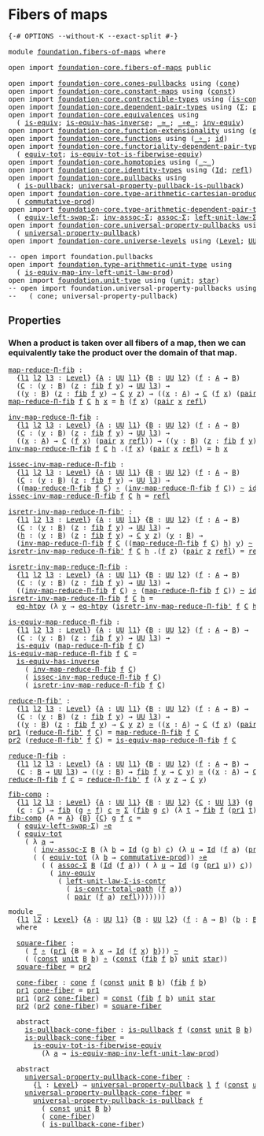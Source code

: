 # Fibers of maps

<pre class="Agda"><a id="27" class="Symbol">{-#</a> <a id="31" class="Keyword">OPTIONS</a> <a id="39" class="Pragma">--without-K</a> <a id="51" class="Pragma">--exact-split</a> <a id="65" class="Symbol">#-}</a>

<a id="70" class="Keyword">module</a> <a id="77" href="foundation.fibers-of-maps.html" class="Module">foundation.fibers-of-maps</a> <a id="103" class="Keyword">where</a>

<a id="110" class="Keyword">open</a> <a id="115" class="Keyword">import</a> <a id="122" href="foundation-core.fibers-of-maps.html" class="Module">foundation-core.fibers-of-maps</a> <a id="153" class="Keyword">public</a>

<a id="161" class="Keyword">open</a> <a id="166" class="Keyword">import</a> <a id="173" href="foundation-core.cones-pullbacks.html" class="Module">foundation-core.cones-pullbacks</a> <a id="205" class="Keyword">using</a> <a id="211" class="Symbol">(</a><a id="212" href="foundation-core.cones-pullbacks.html#1272" class="Function">cone</a><a id="216" class="Symbol">)</a>
<a id="218" class="Keyword">open</a> <a id="223" class="Keyword">import</a> <a id="230" href="foundation-core.constant-maps.html" class="Module">foundation-core.constant-maps</a> <a id="260" class="Keyword">using</a> <a id="266" class="Symbol">(</a><a id="267" href="foundation-core.constant-maps.html#203" class="Function">const</a><a id="272" class="Symbol">)</a>
<a id="274" class="Keyword">open</a> <a id="279" class="Keyword">import</a> <a id="286" href="foundation-core.contractible-types.html" class="Module">foundation-core.contractible-types</a> <a id="321" class="Keyword">using</a> <a id="327" class="Symbol">(</a><a id="328" href="foundation-core.contractible-types.html#2037" class="Function">is-contr-total-path</a><a id="347" class="Symbol">)</a>
<a id="349" class="Keyword">open</a> <a id="354" class="Keyword">import</a> <a id="361" href="foundation-core.dependent-pair-types.html" class="Module">foundation-core.dependent-pair-types</a> <a id="398" class="Keyword">using</a> <a id="404" class="Symbol">(</a><a id="405" href="foundation-core.dependent-pair-types.html#502" class="Record">Σ</a><a id="406" class="Symbol">;</a> <a id="408" href="foundation-core.dependent-pair-types.html#575" class="InductiveConstructor">pair</a><a id="412" class="Symbol">;</a> <a id="414" href="foundation-core.dependent-pair-types.html#592" class="Field">pr1</a><a id="417" class="Symbol">;</a> <a id="419" href="foundation-core.dependent-pair-types.html#604" class="Field">pr2</a><a id="422" class="Symbol">)</a>
<a id="424" class="Keyword">open</a> <a id="429" class="Keyword">import</a> <a id="436" href="foundation-core.equivalences.html" class="Module">foundation-core.equivalences</a> <a id="465" class="Keyword">using</a>
  <a id="473" class="Symbol">(</a> <a id="475" href="foundation-core.equivalences.html#1542" class="Function">is-equiv</a><a id="483" class="Symbol">;</a> <a id="485" href="foundation-core.equivalences.html#2999" class="Function">is-equiv-has-inverse</a><a id="505" class="Symbol">;</a> <a id="507" href="foundation-core.equivalences.html#1607" class="Function Operator">_≃_</a><a id="510" class="Symbol">;</a> <a id="512" href="foundation-core.equivalences.html#7855" class="Function Operator">_∘e_</a><a id="516" class="Symbol">;</a> <a id="518" href="foundation-core.equivalences.html#5707" class="Function">inv-equiv</a><a id="527" class="Symbol">)</a>
<a id="529" class="Keyword">open</a> <a id="534" class="Keyword">import</a> <a id="541" href="foundation-core.function-extensionality.html" class="Module">foundation-core.function-extensionality</a> <a id="581" class="Keyword">using</a> <a id="587" class="Symbol">(</a><a id="588" href="foundation-core.function-extensionality.html#1464" class="Function">eq-htpy</a><a id="595" class="Symbol">)</a>
<a id="597" class="Keyword">open</a> <a id="602" class="Keyword">import</a> <a id="609" href="foundation-core.functions.html" class="Module">foundation-core.functions</a> <a id="635" class="Keyword">using</a> <a id="641" class="Symbol">(</a><a id="642" href="foundation-core.functions.html#407" class="Function Operator">_∘_</a><a id="645" class="Symbol">;</a> <a id="647" href="foundation-core.functions.html#309" class="Function">id</a><a id="649" class="Symbol">)</a>
<a id="651" class="Keyword">open</a> <a id="656" class="Keyword">import</a> <a id="663" href="foundation-core.functoriality-dependent-pair-types.html" class="Module">foundation-core.functoriality-dependent-pair-types</a> <a id="714" class="Keyword">using</a>
  <a id="722" class="Symbol">(</a> <a id="724" href="foundation-core.functoriality-dependent-pair-types.html#6804" class="Function">equiv-tot</a><a id="733" class="Symbol">;</a> <a id="735" href="foundation-core.functoriality-dependent-pair-types.html#5869" class="Function">is-equiv-tot-is-fiberwise-equiv</a><a id="766" class="Symbol">)</a>
<a id="768" class="Keyword">open</a> <a id="773" class="Keyword">import</a> <a id="780" href="foundation-core.homotopies.html" class="Module">foundation-core.homotopies</a> <a id="807" class="Keyword">using</a> <a id="813" class="Symbol">(</a><a id="814" href="foundation-core.homotopies.html#545" class="Function Operator">_~_</a><a id="817" class="Symbol">)</a>
<a id="819" class="Keyword">open</a> <a id="824" class="Keyword">import</a> <a id="831" href="foundation-core.identity-types.html" class="Module">foundation-core.identity-types</a> <a id="862" class="Keyword">using</a> <a id="868" class="Symbol">(</a><a id="869" href="foundation-core.identity-types.html#1754" class="Datatype">Id</a><a id="871" class="Symbol">;</a> <a id="873" href="foundation-core.identity-types.html#1807" class="InductiveConstructor">refl</a><a id="877" class="Symbol">)</a>
<a id="879" class="Keyword">open</a> <a id="884" class="Keyword">import</a> <a id="891" href="foundation-core.pullbacks.html" class="Module">foundation-core.pullbacks</a> <a id="917" class="Keyword">using</a>
  <a id="925" class="Symbol">(</a> <a id="927" href="foundation-core.pullbacks.html#2885" class="Function">is-pullback</a><a id="938" class="Symbol">;</a> <a id="940" href="foundation-core.pullbacks.html#4079" class="Function">universal-property-pullback-is-pullback</a><a id="979" class="Symbol">)</a>
<a id="981" class="Keyword">open</a> <a id="986" class="Keyword">import</a> <a id="993" href="foundation-core.type-arithmetic-cartesian-product-types.html" class="Module">foundation-core.type-arithmetic-cartesian-product-types</a> <a id="1049" class="Keyword">using</a>
  <a id="1057" class="Symbol">(</a> <a id="1059" href="foundation-core.type-arithmetic-cartesian-product-types.html#2050" class="Function">commutative-prod</a><a id="1075" class="Symbol">)</a>
<a id="1077" class="Keyword">open</a> <a id="1082" class="Keyword">import</a> <a id="1089" href="foundation-core.type-arithmetic-dependent-pair-types.html" class="Module">foundation-core.type-arithmetic-dependent-pair-types</a> <a id="1142" class="Keyword">using</a>
  <a id="1150" class="Symbol">(</a> <a id="1152" href="foundation-core.type-arithmetic-dependent-pair-types.html#10226" class="Function">equiv-left-swap-Σ</a><a id="1169" class="Symbol">;</a> <a id="1171" href="foundation-core.type-arithmetic-dependent-pair-types.html#5795" class="Function">inv-assoc-Σ</a><a id="1182" class="Symbol">;</a> <a id="1184" href="foundation-core.type-arithmetic-dependent-pair-types.html#5662" class="Function">assoc-Σ</a><a id="1191" class="Symbol">;</a> <a id="1193" href="foundation-core.type-arithmetic-dependent-pair-types.html#3077" class="Function">left-unit-law-Σ-is-contr</a><a id="1217" class="Symbol">)</a>
<a id="1219" class="Keyword">open</a> <a id="1224" class="Keyword">import</a> <a id="1231" href="foundation-core.universal-property-pullbacks.html" class="Module">foundation-core.universal-property-pullbacks</a> <a id="1276" class="Keyword">using</a>
  <a id="1284" class="Symbol">(</a> <a id="1286" href="foundation-core.universal-property-pullbacks.html#687" class="Function">universal-property-pullback</a><a id="1313" class="Symbol">)</a>
<a id="1315" class="Keyword">open</a> <a id="1320" class="Keyword">import</a> <a id="1327" href="foundation-core.universe-levels.html" class="Module">foundation-core.universe-levels</a> <a id="1359" class="Keyword">using</a> <a id="1365" class="Symbol">(</a><a id="1366" href="Agda.Primitive.html#597" class="Postulate">Level</a><a id="1371" class="Symbol">;</a> <a id="1373" href="foundation-core.universe-levels.html#222" class="Primitive">UU</a><a id="1375" class="Symbol">)</a>

<a id="1378" class="Comment">-- open import foundation.pullbacks</a>
<a id="1414" class="Keyword">open</a> <a id="1419" class="Keyword">import</a> <a id="1426" href="foundation.type-arithmetic-unit-type.html" class="Module">foundation.type-arithmetic-unit-type</a> <a id="1463" class="Keyword">using</a>
  <a id="1471" class="Symbol">(</a> <a id="1473" href="foundation.type-arithmetic-unit-type.html#3080" class="Function">is-equiv-map-inv-left-unit-law-prod</a><a id="1508" class="Symbol">)</a>
<a id="1510" class="Keyword">open</a> <a id="1515" class="Keyword">import</a> <a id="1522" href="foundation.unit-type.html" class="Module">foundation.unit-type</a> <a id="1543" class="Keyword">using</a> <a id="1549" class="Symbol">(</a><a id="1550" href="foundation.unit-type.html#1075" class="Datatype">unit</a><a id="1554" class="Symbol">;</a> <a id="1556" href="foundation.unit-type.html#1099" class="InductiveConstructor">star</a><a id="1560" class="Symbol">)</a>
<a id="1562" class="Comment">-- open import foundation.universal-property-pullbacks using</a>
<a id="1623" class="Comment">--   ( cone; universal-property-pullback)</a>
</pre>
## Properties

### When a product is taken over all fibers of a map, then we can equivalently take the product over the domain of that map.

<pre class="Agda"><a id="map-reduce-Π-fib"></a><a id="1819" href="foundation.fibers-of-maps.html#1819" class="Function">map-reduce-Π-fib</a> <a id="1836" class="Symbol">:</a>
  <a id="1840" class="Symbol">{</a><a id="1841" href="foundation.fibers-of-maps.html#1841" class="Bound">l1</a> <a id="1844" href="foundation.fibers-of-maps.html#1844" class="Bound">l2</a> <a id="1847" href="foundation.fibers-of-maps.html#1847" class="Bound">l3</a> <a id="1850" class="Symbol">:</a> <a id="1852" href="Agda.Primitive.html#597" class="Postulate">Level</a><a id="1857" class="Symbol">}</a> <a id="1859" class="Symbol">{</a><a id="1860" href="foundation.fibers-of-maps.html#1860" class="Bound">A</a> <a id="1862" class="Symbol">:</a> <a id="1864" href="foundation-core.universe-levels.html#222" class="Primitive">UU</a> <a id="1867" href="foundation.fibers-of-maps.html#1841" class="Bound">l1</a><a id="1869" class="Symbol">}</a> <a id="1871" class="Symbol">{</a><a id="1872" href="foundation.fibers-of-maps.html#1872" class="Bound">B</a> <a id="1874" class="Symbol">:</a> <a id="1876" href="foundation-core.universe-levels.html#222" class="Primitive">UU</a> <a id="1879" href="foundation.fibers-of-maps.html#1844" class="Bound">l2</a><a id="1881" class="Symbol">}</a> <a id="1883" class="Symbol">(</a><a id="1884" href="foundation.fibers-of-maps.html#1884" class="Bound">f</a> <a id="1886" class="Symbol">:</a> <a id="1888" href="foundation.fibers-of-maps.html#1860" class="Bound">A</a> <a id="1890" class="Symbol">→</a> <a id="1892" href="foundation.fibers-of-maps.html#1872" class="Bound">B</a><a id="1893" class="Symbol">)</a>
  <a id="1897" class="Symbol">(</a><a id="1898" href="foundation.fibers-of-maps.html#1898" class="Bound">C</a> <a id="1900" class="Symbol">:</a> <a id="1902" class="Symbol">(</a><a id="1903" href="foundation.fibers-of-maps.html#1903" class="Bound">y</a> <a id="1905" class="Symbol">:</a> <a id="1907" href="foundation.fibers-of-maps.html#1872" class="Bound">B</a><a id="1908" class="Symbol">)</a> <a id="1910" class="Symbol">(</a><a id="1911" href="foundation.fibers-of-maps.html#1911" class="Bound">z</a> <a id="1913" class="Symbol">:</a> <a id="1915" href="foundation-core.fibers-of-maps.html#928" class="Function">fib</a> <a id="1919" href="foundation.fibers-of-maps.html#1884" class="Bound">f</a> <a id="1921" href="foundation.fibers-of-maps.html#1903" class="Bound">y</a><a id="1922" class="Symbol">)</a> <a id="1924" class="Symbol">→</a> <a id="1926" href="foundation-core.universe-levels.html#222" class="Primitive">UU</a> <a id="1929" href="foundation.fibers-of-maps.html#1847" class="Bound">l3</a><a id="1931" class="Symbol">)</a> <a id="1933" class="Symbol">→</a>
  <a id="1937" class="Symbol">((</a><a id="1939" href="foundation.fibers-of-maps.html#1939" class="Bound">y</a> <a id="1941" class="Symbol">:</a> <a id="1943" href="foundation.fibers-of-maps.html#1872" class="Bound">B</a><a id="1944" class="Symbol">)</a> <a id="1946" class="Symbol">(</a><a id="1947" href="foundation.fibers-of-maps.html#1947" class="Bound">z</a> <a id="1949" class="Symbol">:</a> <a id="1951" href="foundation-core.fibers-of-maps.html#928" class="Function">fib</a> <a id="1955" href="foundation.fibers-of-maps.html#1884" class="Bound">f</a> <a id="1957" href="foundation.fibers-of-maps.html#1939" class="Bound">y</a><a id="1958" class="Symbol">)</a> <a id="1960" class="Symbol">→</a> <a id="1962" href="foundation.fibers-of-maps.html#1898" class="Bound">C</a> <a id="1964" href="foundation.fibers-of-maps.html#1939" class="Bound">y</a> <a id="1966" href="foundation.fibers-of-maps.html#1947" class="Bound">z</a><a id="1967" class="Symbol">)</a> <a id="1969" class="Symbol">→</a> <a id="1971" class="Symbol">((</a><a id="1973" href="foundation.fibers-of-maps.html#1973" class="Bound">x</a> <a id="1975" class="Symbol">:</a> <a id="1977" href="foundation.fibers-of-maps.html#1860" class="Bound">A</a><a id="1978" class="Symbol">)</a> <a id="1980" class="Symbol">→</a> <a id="1982" href="foundation.fibers-of-maps.html#1898" class="Bound">C</a> <a id="1984" class="Symbol">(</a><a id="1985" href="foundation.fibers-of-maps.html#1884" class="Bound">f</a> <a id="1987" href="foundation.fibers-of-maps.html#1973" class="Bound">x</a><a id="1988" class="Symbol">)</a> <a id="1990" class="Symbol">(</a><a id="1991" href="foundation-core.dependent-pair-types.html#575" class="InductiveConstructor">pair</a> <a id="1996" href="foundation.fibers-of-maps.html#1973" class="Bound">x</a> <a id="1998" href="foundation-core.identity-types.html#1807" class="InductiveConstructor">refl</a><a id="2002" class="Symbol">))</a>
<a id="2005" href="foundation.fibers-of-maps.html#1819" class="Function">map-reduce-Π-fib</a> <a id="2022" href="foundation.fibers-of-maps.html#2022" class="Bound">f</a> <a id="2024" href="foundation.fibers-of-maps.html#2024" class="Bound">C</a> <a id="2026" href="foundation.fibers-of-maps.html#2026" class="Bound">h</a> <a id="2028" href="foundation.fibers-of-maps.html#2028" class="Bound">x</a> <a id="2030" class="Symbol">=</a> <a id="2032" href="foundation.fibers-of-maps.html#2026" class="Bound">h</a> <a id="2034" class="Symbol">(</a><a id="2035" href="foundation.fibers-of-maps.html#2022" class="Bound">f</a> <a id="2037" href="foundation.fibers-of-maps.html#2028" class="Bound">x</a><a id="2038" class="Symbol">)</a> <a id="2040" class="Symbol">(</a><a id="2041" href="foundation-core.dependent-pair-types.html#575" class="InductiveConstructor">pair</a> <a id="2046" href="foundation.fibers-of-maps.html#2028" class="Bound">x</a> <a id="2048" href="foundation-core.identity-types.html#1807" class="InductiveConstructor">refl</a><a id="2052" class="Symbol">)</a>

<a id="inv-map-reduce-Π-fib"></a><a id="2055" href="foundation.fibers-of-maps.html#2055" class="Function">inv-map-reduce-Π-fib</a> <a id="2076" class="Symbol">:</a>
  <a id="2080" class="Symbol">{</a><a id="2081" href="foundation.fibers-of-maps.html#2081" class="Bound">l1</a> <a id="2084" href="foundation.fibers-of-maps.html#2084" class="Bound">l2</a> <a id="2087" href="foundation.fibers-of-maps.html#2087" class="Bound">l3</a> <a id="2090" class="Symbol">:</a> <a id="2092" href="Agda.Primitive.html#597" class="Postulate">Level</a><a id="2097" class="Symbol">}</a> <a id="2099" class="Symbol">{</a><a id="2100" href="foundation.fibers-of-maps.html#2100" class="Bound">A</a> <a id="2102" class="Symbol">:</a> <a id="2104" href="foundation-core.universe-levels.html#222" class="Primitive">UU</a> <a id="2107" href="foundation.fibers-of-maps.html#2081" class="Bound">l1</a><a id="2109" class="Symbol">}</a> <a id="2111" class="Symbol">{</a><a id="2112" href="foundation.fibers-of-maps.html#2112" class="Bound">B</a> <a id="2114" class="Symbol">:</a> <a id="2116" href="foundation-core.universe-levels.html#222" class="Primitive">UU</a> <a id="2119" href="foundation.fibers-of-maps.html#2084" class="Bound">l2</a><a id="2121" class="Symbol">}</a> <a id="2123" class="Symbol">(</a><a id="2124" href="foundation.fibers-of-maps.html#2124" class="Bound">f</a> <a id="2126" class="Symbol">:</a> <a id="2128" href="foundation.fibers-of-maps.html#2100" class="Bound">A</a> <a id="2130" class="Symbol">→</a> <a id="2132" href="foundation.fibers-of-maps.html#2112" class="Bound">B</a><a id="2133" class="Symbol">)</a>
  <a id="2137" class="Symbol">(</a><a id="2138" href="foundation.fibers-of-maps.html#2138" class="Bound">C</a> <a id="2140" class="Symbol">:</a> <a id="2142" class="Symbol">(</a><a id="2143" href="foundation.fibers-of-maps.html#2143" class="Bound">y</a> <a id="2145" class="Symbol">:</a> <a id="2147" href="foundation.fibers-of-maps.html#2112" class="Bound">B</a><a id="2148" class="Symbol">)</a> <a id="2150" class="Symbol">(</a><a id="2151" href="foundation.fibers-of-maps.html#2151" class="Bound">z</a> <a id="2153" class="Symbol">:</a> <a id="2155" href="foundation-core.fibers-of-maps.html#928" class="Function">fib</a> <a id="2159" href="foundation.fibers-of-maps.html#2124" class="Bound">f</a> <a id="2161" href="foundation.fibers-of-maps.html#2143" class="Bound">y</a><a id="2162" class="Symbol">)</a> <a id="2164" class="Symbol">→</a> <a id="2166" href="foundation-core.universe-levels.html#222" class="Primitive">UU</a> <a id="2169" href="foundation.fibers-of-maps.html#2087" class="Bound">l3</a><a id="2171" class="Symbol">)</a> <a id="2173" class="Symbol">→</a>
  <a id="2177" class="Symbol">((</a><a id="2179" href="foundation.fibers-of-maps.html#2179" class="Bound">x</a> <a id="2181" class="Symbol">:</a> <a id="2183" href="foundation.fibers-of-maps.html#2100" class="Bound">A</a><a id="2184" class="Symbol">)</a> <a id="2186" class="Symbol">→</a> <a id="2188" href="foundation.fibers-of-maps.html#2138" class="Bound">C</a> <a id="2190" class="Symbol">(</a><a id="2191" href="foundation.fibers-of-maps.html#2124" class="Bound">f</a> <a id="2193" href="foundation.fibers-of-maps.html#2179" class="Bound">x</a><a id="2194" class="Symbol">)</a> <a id="2196" class="Symbol">(</a><a id="2197" href="foundation-core.dependent-pair-types.html#575" class="InductiveConstructor">pair</a> <a id="2202" href="foundation.fibers-of-maps.html#2179" class="Bound">x</a> <a id="2204" href="foundation-core.identity-types.html#1807" class="InductiveConstructor">refl</a><a id="2208" class="Symbol">))</a> <a id="2211" class="Symbol">→</a> <a id="2213" class="Symbol">((</a><a id="2215" href="foundation.fibers-of-maps.html#2215" class="Bound">y</a> <a id="2217" class="Symbol">:</a> <a id="2219" href="foundation.fibers-of-maps.html#2112" class="Bound">B</a><a id="2220" class="Symbol">)</a> <a id="2222" class="Symbol">(</a><a id="2223" href="foundation.fibers-of-maps.html#2223" class="Bound">z</a> <a id="2225" class="Symbol">:</a> <a id="2227" href="foundation-core.fibers-of-maps.html#928" class="Function">fib</a> <a id="2231" href="foundation.fibers-of-maps.html#2124" class="Bound">f</a> <a id="2233" href="foundation.fibers-of-maps.html#2215" class="Bound">y</a><a id="2234" class="Symbol">)</a> <a id="2236" class="Symbol">→</a> <a id="2238" href="foundation.fibers-of-maps.html#2138" class="Bound">C</a> <a id="2240" href="foundation.fibers-of-maps.html#2215" class="Bound">y</a> <a id="2242" href="foundation.fibers-of-maps.html#2223" class="Bound">z</a><a id="2243" class="Symbol">)</a>
<a id="2245" href="foundation.fibers-of-maps.html#2055" class="Function">inv-map-reduce-Π-fib</a> <a id="2266" href="foundation.fibers-of-maps.html#2266" class="Bound">f</a> <a id="2268" href="foundation.fibers-of-maps.html#2268" class="Bound">C</a> <a id="2270" href="foundation.fibers-of-maps.html#2270" class="Bound">h</a> <a id="2272" class="DottedPattern Symbol">.(</a><a id="2274" href="foundation.fibers-of-maps.html#2266" class="DottedPattern Bound">f</a> <a id="2276" href="foundation.fibers-of-maps.html#2285" class="DottedPattern Bound">x</a><a id="2277" class="DottedPattern Symbol">)</a> <a id="2279" class="Symbol">(</a><a id="2280" href="foundation-core.dependent-pair-types.html#575" class="InductiveConstructor">pair</a> <a id="2285" href="foundation.fibers-of-maps.html#2285" class="Bound">x</a> <a id="2287" href="foundation-core.identity-types.html#1807" class="InductiveConstructor">refl</a><a id="2291" class="Symbol">)</a> <a id="2293" class="Symbol">=</a> <a id="2295" href="foundation.fibers-of-maps.html#2270" class="Bound">h</a> <a id="2297" href="foundation.fibers-of-maps.html#2285" class="Bound">x</a>

<a id="issec-inv-map-reduce-Π-fib"></a><a id="2300" href="foundation.fibers-of-maps.html#2300" class="Function">issec-inv-map-reduce-Π-fib</a> <a id="2327" class="Symbol">:</a>
  <a id="2331" class="Symbol">{</a><a id="2332" href="foundation.fibers-of-maps.html#2332" class="Bound">l1</a> <a id="2335" href="foundation.fibers-of-maps.html#2335" class="Bound">l2</a> <a id="2338" href="foundation.fibers-of-maps.html#2338" class="Bound">l3</a> <a id="2341" class="Symbol">:</a> <a id="2343" href="Agda.Primitive.html#597" class="Postulate">Level</a><a id="2348" class="Symbol">}</a> <a id="2350" class="Symbol">{</a><a id="2351" href="foundation.fibers-of-maps.html#2351" class="Bound">A</a> <a id="2353" class="Symbol">:</a> <a id="2355" href="foundation-core.universe-levels.html#222" class="Primitive">UU</a> <a id="2358" href="foundation.fibers-of-maps.html#2332" class="Bound">l1</a><a id="2360" class="Symbol">}</a> <a id="2362" class="Symbol">{</a><a id="2363" href="foundation.fibers-of-maps.html#2363" class="Bound">B</a> <a id="2365" class="Symbol">:</a> <a id="2367" href="foundation-core.universe-levels.html#222" class="Primitive">UU</a> <a id="2370" href="foundation.fibers-of-maps.html#2335" class="Bound">l2</a><a id="2372" class="Symbol">}</a> <a id="2374" class="Symbol">(</a><a id="2375" href="foundation.fibers-of-maps.html#2375" class="Bound">f</a> <a id="2377" class="Symbol">:</a> <a id="2379" href="foundation.fibers-of-maps.html#2351" class="Bound">A</a> <a id="2381" class="Symbol">→</a> <a id="2383" href="foundation.fibers-of-maps.html#2363" class="Bound">B</a><a id="2384" class="Symbol">)</a>
  <a id="2388" class="Symbol">(</a><a id="2389" href="foundation.fibers-of-maps.html#2389" class="Bound">C</a> <a id="2391" class="Symbol">:</a> <a id="2393" class="Symbol">(</a><a id="2394" href="foundation.fibers-of-maps.html#2394" class="Bound">y</a> <a id="2396" class="Symbol">:</a> <a id="2398" href="foundation.fibers-of-maps.html#2363" class="Bound">B</a><a id="2399" class="Symbol">)</a> <a id="2401" class="Symbol">(</a><a id="2402" href="foundation.fibers-of-maps.html#2402" class="Bound">z</a> <a id="2404" class="Symbol">:</a> <a id="2406" href="foundation-core.fibers-of-maps.html#928" class="Function">fib</a> <a id="2410" href="foundation.fibers-of-maps.html#2375" class="Bound">f</a> <a id="2412" href="foundation.fibers-of-maps.html#2394" class="Bound">y</a><a id="2413" class="Symbol">)</a> <a id="2415" class="Symbol">→</a> <a id="2417" href="foundation-core.universe-levels.html#222" class="Primitive">UU</a> <a id="2420" href="foundation.fibers-of-maps.html#2338" class="Bound">l3</a><a id="2422" class="Symbol">)</a> <a id="2424" class="Symbol">→</a>
  <a id="2428" class="Symbol">((</a><a id="2430" href="foundation.fibers-of-maps.html#1819" class="Function">map-reduce-Π-fib</a> <a id="2447" href="foundation.fibers-of-maps.html#2375" class="Bound">f</a> <a id="2449" href="foundation.fibers-of-maps.html#2389" class="Bound">C</a><a id="2450" class="Symbol">)</a> <a id="2452" href="foundation-core.functions.html#407" class="Function Operator">∘</a> <a id="2454" class="Symbol">(</a><a id="2455" href="foundation.fibers-of-maps.html#2055" class="Function">inv-map-reduce-Π-fib</a> <a id="2476" href="foundation.fibers-of-maps.html#2375" class="Bound">f</a> <a id="2478" href="foundation.fibers-of-maps.html#2389" class="Bound">C</a><a id="2479" class="Symbol">))</a> <a id="2482" href="foundation-core.homotopies.html#545" class="Function Operator">~</a> <a id="2484" href="foundation-core.functions.html#309" class="Function">id</a>
<a id="2487" href="foundation.fibers-of-maps.html#2300" class="Function">issec-inv-map-reduce-Π-fib</a> <a id="2514" href="foundation.fibers-of-maps.html#2514" class="Bound">f</a> <a id="2516" href="foundation.fibers-of-maps.html#2516" class="Bound">C</a> <a id="2518" href="foundation.fibers-of-maps.html#2518" class="Bound">h</a> <a id="2520" class="Symbol">=</a> <a id="2522" href="foundation-core.identity-types.html#1807" class="InductiveConstructor">refl</a>

<a id="isretr-inv-map-reduce-Π-fib&#39;"></a><a id="2528" href="foundation.fibers-of-maps.html#2528" class="Function">isretr-inv-map-reduce-Π-fib&#39;</a> <a id="2557" class="Symbol">:</a>
  <a id="2561" class="Symbol">{</a><a id="2562" href="foundation.fibers-of-maps.html#2562" class="Bound">l1</a> <a id="2565" href="foundation.fibers-of-maps.html#2565" class="Bound">l2</a> <a id="2568" href="foundation.fibers-of-maps.html#2568" class="Bound">l3</a> <a id="2571" class="Symbol">:</a> <a id="2573" href="Agda.Primitive.html#597" class="Postulate">Level</a><a id="2578" class="Symbol">}</a> <a id="2580" class="Symbol">{</a><a id="2581" href="foundation.fibers-of-maps.html#2581" class="Bound">A</a> <a id="2583" class="Symbol">:</a> <a id="2585" href="foundation-core.universe-levels.html#222" class="Primitive">UU</a> <a id="2588" href="foundation.fibers-of-maps.html#2562" class="Bound">l1</a><a id="2590" class="Symbol">}</a> <a id="2592" class="Symbol">{</a><a id="2593" href="foundation.fibers-of-maps.html#2593" class="Bound">B</a> <a id="2595" class="Symbol">:</a> <a id="2597" href="foundation-core.universe-levels.html#222" class="Primitive">UU</a> <a id="2600" href="foundation.fibers-of-maps.html#2565" class="Bound">l2</a><a id="2602" class="Symbol">}</a> <a id="2604" class="Symbol">(</a><a id="2605" href="foundation.fibers-of-maps.html#2605" class="Bound">f</a> <a id="2607" class="Symbol">:</a> <a id="2609" href="foundation.fibers-of-maps.html#2581" class="Bound">A</a> <a id="2611" class="Symbol">→</a> <a id="2613" href="foundation.fibers-of-maps.html#2593" class="Bound">B</a><a id="2614" class="Symbol">)</a>
  <a id="2618" class="Symbol">(</a><a id="2619" href="foundation.fibers-of-maps.html#2619" class="Bound">C</a> <a id="2621" class="Symbol">:</a> <a id="2623" class="Symbol">(</a><a id="2624" href="foundation.fibers-of-maps.html#2624" class="Bound">y</a> <a id="2626" class="Symbol">:</a> <a id="2628" href="foundation.fibers-of-maps.html#2593" class="Bound">B</a><a id="2629" class="Symbol">)</a> <a id="2631" class="Symbol">(</a><a id="2632" href="foundation.fibers-of-maps.html#2632" class="Bound">z</a> <a id="2634" class="Symbol">:</a> <a id="2636" href="foundation-core.fibers-of-maps.html#928" class="Function">fib</a> <a id="2640" href="foundation.fibers-of-maps.html#2605" class="Bound">f</a> <a id="2642" href="foundation.fibers-of-maps.html#2624" class="Bound">y</a><a id="2643" class="Symbol">)</a> <a id="2645" class="Symbol">→</a> <a id="2647" href="foundation-core.universe-levels.html#222" class="Primitive">UU</a> <a id="2650" href="foundation.fibers-of-maps.html#2568" class="Bound">l3</a><a id="2652" class="Symbol">)</a> <a id="2654" class="Symbol">→</a>
  <a id="2658" class="Symbol">(</a><a id="2659" href="foundation.fibers-of-maps.html#2659" class="Bound">h</a> <a id="2661" class="Symbol">:</a> <a id="2663" class="Symbol">(</a><a id="2664" href="foundation.fibers-of-maps.html#2664" class="Bound">y</a> <a id="2666" class="Symbol">:</a> <a id="2668" href="foundation.fibers-of-maps.html#2593" class="Bound">B</a><a id="2669" class="Symbol">)</a> <a id="2671" class="Symbol">(</a><a id="2672" href="foundation.fibers-of-maps.html#2672" class="Bound">z</a> <a id="2674" class="Symbol">:</a> <a id="2676" href="foundation-core.fibers-of-maps.html#928" class="Function">fib</a> <a id="2680" href="foundation.fibers-of-maps.html#2605" class="Bound">f</a> <a id="2682" href="foundation.fibers-of-maps.html#2664" class="Bound">y</a><a id="2683" class="Symbol">)</a> <a id="2685" class="Symbol">→</a> <a id="2687" href="foundation.fibers-of-maps.html#2619" class="Bound">C</a> <a id="2689" href="foundation.fibers-of-maps.html#2664" class="Bound">y</a> <a id="2691" href="foundation.fibers-of-maps.html#2672" class="Bound">z</a><a id="2692" class="Symbol">)</a> <a id="2694" class="Symbol">(</a><a id="2695" href="foundation.fibers-of-maps.html#2695" class="Bound">y</a> <a id="2697" class="Symbol">:</a> <a id="2699" href="foundation.fibers-of-maps.html#2593" class="Bound">B</a><a id="2700" class="Symbol">)</a> <a id="2702" class="Symbol">→</a>
  <a id="2706" class="Symbol">(</a><a id="2707" href="foundation.fibers-of-maps.html#2055" class="Function">inv-map-reduce-Π-fib</a> <a id="2728" href="foundation.fibers-of-maps.html#2605" class="Bound">f</a> <a id="2730" href="foundation.fibers-of-maps.html#2619" class="Bound">C</a> <a id="2732" class="Symbol">((</a><a id="2734" href="foundation.fibers-of-maps.html#1819" class="Function">map-reduce-Π-fib</a> <a id="2751" href="foundation.fibers-of-maps.html#2605" class="Bound">f</a> <a id="2753" href="foundation.fibers-of-maps.html#2619" class="Bound">C</a><a id="2754" class="Symbol">)</a> <a id="2756" href="foundation.fibers-of-maps.html#2659" class="Bound">h</a><a id="2757" class="Symbol">)</a> <a id="2759" href="foundation.fibers-of-maps.html#2695" class="Bound">y</a><a id="2760" class="Symbol">)</a> <a id="2762" href="foundation-core.homotopies.html#545" class="Function Operator">~</a> <a id="2764" class="Symbol">(</a><a id="2765" href="foundation.fibers-of-maps.html#2659" class="Bound">h</a> <a id="2767" href="foundation.fibers-of-maps.html#2695" class="Bound">y</a><a id="2768" class="Symbol">)</a>
<a id="2770" href="foundation.fibers-of-maps.html#2528" class="Function">isretr-inv-map-reduce-Π-fib&#39;</a> <a id="2799" href="foundation.fibers-of-maps.html#2799" class="Bound">f</a> <a id="2801" href="foundation.fibers-of-maps.html#2801" class="Bound">C</a> <a id="2803" href="foundation.fibers-of-maps.html#2803" class="Bound">h</a> <a id="2805" class="DottedPattern Symbol">.(</a><a id="2807" href="foundation.fibers-of-maps.html#2799" class="DottedPattern Bound">f</a> <a id="2809" href="foundation.fibers-of-maps.html#2818" class="DottedPattern Bound">z</a><a id="2810" class="DottedPattern Symbol">)</a> <a id="2812" class="Symbol">(</a><a id="2813" href="foundation-core.dependent-pair-types.html#575" class="InductiveConstructor">pair</a> <a id="2818" href="foundation.fibers-of-maps.html#2818" class="Bound">z</a> <a id="2820" href="foundation-core.identity-types.html#1807" class="InductiveConstructor">refl</a><a id="2824" class="Symbol">)</a> <a id="2826" class="Symbol">=</a> <a id="2828" href="foundation-core.identity-types.html#1807" class="InductiveConstructor">refl</a>

<a id="isretr-inv-map-reduce-Π-fib"></a><a id="2834" href="foundation.fibers-of-maps.html#2834" class="Function">isretr-inv-map-reduce-Π-fib</a> <a id="2862" class="Symbol">:</a>
  <a id="2866" class="Symbol">{</a><a id="2867" href="foundation.fibers-of-maps.html#2867" class="Bound">l1</a> <a id="2870" href="foundation.fibers-of-maps.html#2870" class="Bound">l2</a> <a id="2873" href="foundation.fibers-of-maps.html#2873" class="Bound">l3</a> <a id="2876" class="Symbol">:</a> <a id="2878" href="Agda.Primitive.html#597" class="Postulate">Level</a><a id="2883" class="Symbol">}</a> <a id="2885" class="Symbol">{</a><a id="2886" href="foundation.fibers-of-maps.html#2886" class="Bound">A</a> <a id="2888" class="Symbol">:</a> <a id="2890" href="foundation-core.universe-levels.html#222" class="Primitive">UU</a> <a id="2893" href="foundation.fibers-of-maps.html#2867" class="Bound">l1</a><a id="2895" class="Symbol">}</a> <a id="2897" class="Symbol">{</a><a id="2898" href="foundation.fibers-of-maps.html#2898" class="Bound">B</a> <a id="2900" class="Symbol">:</a> <a id="2902" href="foundation-core.universe-levels.html#222" class="Primitive">UU</a> <a id="2905" href="foundation.fibers-of-maps.html#2870" class="Bound">l2</a><a id="2907" class="Symbol">}</a> <a id="2909" class="Symbol">(</a><a id="2910" href="foundation.fibers-of-maps.html#2910" class="Bound">f</a> <a id="2912" class="Symbol">:</a> <a id="2914" href="foundation.fibers-of-maps.html#2886" class="Bound">A</a> <a id="2916" class="Symbol">→</a> <a id="2918" href="foundation.fibers-of-maps.html#2898" class="Bound">B</a><a id="2919" class="Symbol">)</a>
  <a id="2923" class="Symbol">(</a><a id="2924" href="foundation.fibers-of-maps.html#2924" class="Bound">C</a> <a id="2926" class="Symbol">:</a> <a id="2928" class="Symbol">(</a><a id="2929" href="foundation.fibers-of-maps.html#2929" class="Bound">y</a> <a id="2931" class="Symbol">:</a> <a id="2933" href="foundation.fibers-of-maps.html#2898" class="Bound">B</a><a id="2934" class="Symbol">)</a> <a id="2936" class="Symbol">(</a><a id="2937" href="foundation.fibers-of-maps.html#2937" class="Bound">z</a> <a id="2939" class="Symbol">:</a> <a id="2941" href="foundation-core.fibers-of-maps.html#928" class="Function">fib</a> <a id="2945" href="foundation.fibers-of-maps.html#2910" class="Bound">f</a> <a id="2947" href="foundation.fibers-of-maps.html#2929" class="Bound">y</a><a id="2948" class="Symbol">)</a> <a id="2950" class="Symbol">→</a> <a id="2952" href="foundation-core.universe-levels.html#222" class="Primitive">UU</a> <a id="2955" href="foundation.fibers-of-maps.html#2873" class="Bound">l3</a><a id="2957" class="Symbol">)</a> <a id="2959" class="Symbol">→</a>
  <a id="2963" class="Symbol">((</a><a id="2965" href="foundation.fibers-of-maps.html#2055" class="Function">inv-map-reduce-Π-fib</a> <a id="2986" href="foundation.fibers-of-maps.html#2910" class="Bound">f</a> <a id="2988" href="foundation.fibers-of-maps.html#2924" class="Bound">C</a><a id="2989" class="Symbol">)</a> <a id="2991" href="foundation-core.functions.html#407" class="Function Operator">∘</a> <a id="2993" class="Symbol">(</a><a id="2994" href="foundation.fibers-of-maps.html#1819" class="Function">map-reduce-Π-fib</a> <a id="3011" href="foundation.fibers-of-maps.html#2910" class="Bound">f</a> <a id="3013" href="foundation.fibers-of-maps.html#2924" class="Bound">C</a><a id="3014" class="Symbol">))</a> <a id="3017" href="foundation-core.homotopies.html#545" class="Function Operator">~</a> <a id="3019" href="foundation-core.functions.html#309" class="Function">id</a>
<a id="3022" href="foundation.fibers-of-maps.html#2834" class="Function">isretr-inv-map-reduce-Π-fib</a> <a id="3050" href="foundation.fibers-of-maps.html#3050" class="Bound">f</a> <a id="3052" href="foundation.fibers-of-maps.html#3052" class="Bound">C</a> <a id="3054" href="foundation.fibers-of-maps.html#3054" class="Bound">h</a> <a id="3056" class="Symbol">=</a>
  <a id="3060" href="foundation-core.function-extensionality.html#1464" class="Function">eq-htpy</a> <a id="3068" class="Symbol">(λ</a> <a id="3071" href="foundation.fibers-of-maps.html#3071" class="Bound">y</a> <a id="3073" class="Symbol">→</a> <a id="3075" href="foundation-core.function-extensionality.html#1464" class="Function">eq-htpy</a> <a id="3083" class="Symbol">(</a><a id="3084" href="foundation.fibers-of-maps.html#2528" class="Function">isretr-inv-map-reduce-Π-fib&#39;</a> <a id="3113" href="foundation.fibers-of-maps.html#3050" class="Bound">f</a> <a id="3115" href="foundation.fibers-of-maps.html#3052" class="Bound">C</a> <a id="3117" href="foundation.fibers-of-maps.html#3054" class="Bound">h</a> <a id="3119" href="foundation.fibers-of-maps.html#3071" class="Bound">y</a><a id="3120" class="Symbol">))</a>

<a id="is-equiv-map-reduce-Π-fib"></a><a id="3124" href="foundation.fibers-of-maps.html#3124" class="Function">is-equiv-map-reduce-Π-fib</a> <a id="3150" class="Symbol">:</a>
  <a id="3154" class="Symbol">{</a><a id="3155" href="foundation.fibers-of-maps.html#3155" class="Bound">l1</a> <a id="3158" href="foundation.fibers-of-maps.html#3158" class="Bound">l2</a> <a id="3161" href="foundation.fibers-of-maps.html#3161" class="Bound">l3</a> <a id="3164" class="Symbol">:</a> <a id="3166" href="Agda.Primitive.html#597" class="Postulate">Level</a><a id="3171" class="Symbol">}</a> <a id="3173" class="Symbol">{</a><a id="3174" href="foundation.fibers-of-maps.html#3174" class="Bound">A</a> <a id="3176" class="Symbol">:</a> <a id="3178" href="foundation-core.universe-levels.html#222" class="Primitive">UU</a> <a id="3181" href="foundation.fibers-of-maps.html#3155" class="Bound">l1</a><a id="3183" class="Symbol">}</a> <a id="3185" class="Symbol">{</a><a id="3186" href="foundation.fibers-of-maps.html#3186" class="Bound">B</a> <a id="3188" class="Symbol">:</a> <a id="3190" href="foundation-core.universe-levels.html#222" class="Primitive">UU</a> <a id="3193" href="foundation.fibers-of-maps.html#3158" class="Bound">l2</a><a id="3195" class="Symbol">}</a> <a id="3197" class="Symbol">(</a><a id="3198" href="foundation.fibers-of-maps.html#3198" class="Bound">f</a> <a id="3200" class="Symbol">:</a> <a id="3202" href="foundation.fibers-of-maps.html#3174" class="Bound">A</a> <a id="3204" class="Symbol">→</a> <a id="3206" href="foundation.fibers-of-maps.html#3186" class="Bound">B</a><a id="3207" class="Symbol">)</a> <a id="3209" class="Symbol">→</a>
  <a id="3213" class="Symbol">(</a><a id="3214" href="foundation.fibers-of-maps.html#3214" class="Bound">C</a> <a id="3216" class="Symbol">:</a> <a id="3218" class="Symbol">(</a><a id="3219" href="foundation.fibers-of-maps.html#3219" class="Bound">y</a> <a id="3221" class="Symbol">:</a> <a id="3223" href="foundation.fibers-of-maps.html#3186" class="Bound">B</a><a id="3224" class="Symbol">)</a> <a id="3226" class="Symbol">(</a><a id="3227" href="foundation.fibers-of-maps.html#3227" class="Bound">z</a> <a id="3229" class="Symbol">:</a> <a id="3231" href="foundation-core.fibers-of-maps.html#928" class="Function">fib</a> <a id="3235" href="foundation.fibers-of-maps.html#3198" class="Bound">f</a> <a id="3237" href="foundation.fibers-of-maps.html#3219" class="Bound">y</a><a id="3238" class="Symbol">)</a> <a id="3240" class="Symbol">→</a> <a id="3242" href="foundation-core.universe-levels.html#222" class="Primitive">UU</a> <a id="3245" href="foundation.fibers-of-maps.html#3161" class="Bound">l3</a><a id="3247" class="Symbol">)</a> <a id="3249" class="Symbol">→</a>
  <a id="3253" href="foundation-core.equivalences.html#1542" class="Function">is-equiv</a> <a id="3262" class="Symbol">(</a><a id="3263" href="foundation.fibers-of-maps.html#1819" class="Function">map-reduce-Π-fib</a> <a id="3280" href="foundation.fibers-of-maps.html#3198" class="Bound">f</a> <a id="3282" href="foundation.fibers-of-maps.html#3214" class="Bound">C</a><a id="3283" class="Symbol">)</a>
<a id="3285" href="foundation.fibers-of-maps.html#3124" class="Function">is-equiv-map-reduce-Π-fib</a> <a id="3311" href="foundation.fibers-of-maps.html#3311" class="Bound">f</a> <a id="3313" href="foundation.fibers-of-maps.html#3313" class="Bound">C</a> <a id="3315" class="Symbol">=</a>
  <a id="3319" href="foundation-core.equivalences.html#2999" class="Function">is-equiv-has-inverse</a>
    <a id="3344" class="Symbol">(</a> <a id="3346" href="foundation.fibers-of-maps.html#2055" class="Function">inv-map-reduce-Π-fib</a> <a id="3367" href="foundation.fibers-of-maps.html#3311" class="Bound">f</a> <a id="3369" href="foundation.fibers-of-maps.html#3313" class="Bound">C</a><a id="3370" class="Symbol">)</a>
    <a id="3376" class="Symbol">(</a> <a id="3378" href="foundation.fibers-of-maps.html#2300" class="Function">issec-inv-map-reduce-Π-fib</a> <a id="3405" href="foundation.fibers-of-maps.html#3311" class="Bound">f</a> <a id="3407" href="foundation.fibers-of-maps.html#3313" class="Bound">C</a><a id="3408" class="Symbol">)</a>
    <a id="3414" class="Symbol">(</a> <a id="3416" href="foundation.fibers-of-maps.html#2834" class="Function">isretr-inv-map-reduce-Π-fib</a> <a id="3444" href="foundation.fibers-of-maps.html#3311" class="Bound">f</a> <a id="3446" href="foundation.fibers-of-maps.html#3313" class="Bound">C</a><a id="3447" class="Symbol">)</a>

<a id="reduce-Π-fib&#39;"></a><a id="3450" href="foundation.fibers-of-maps.html#3450" class="Function">reduce-Π-fib&#39;</a> <a id="3464" class="Symbol">:</a>
  <a id="3468" class="Symbol">{</a><a id="3469" href="foundation.fibers-of-maps.html#3469" class="Bound">l1</a> <a id="3472" href="foundation.fibers-of-maps.html#3472" class="Bound">l2</a> <a id="3475" href="foundation.fibers-of-maps.html#3475" class="Bound">l3</a> <a id="3478" class="Symbol">:</a> <a id="3480" href="Agda.Primitive.html#597" class="Postulate">Level</a><a id="3485" class="Symbol">}</a> <a id="3487" class="Symbol">{</a><a id="3488" href="foundation.fibers-of-maps.html#3488" class="Bound">A</a> <a id="3490" class="Symbol">:</a> <a id="3492" href="foundation-core.universe-levels.html#222" class="Primitive">UU</a> <a id="3495" href="foundation.fibers-of-maps.html#3469" class="Bound">l1</a><a id="3497" class="Symbol">}</a> <a id="3499" class="Symbol">{</a><a id="3500" href="foundation.fibers-of-maps.html#3500" class="Bound">B</a> <a id="3502" class="Symbol">:</a> <a id="3504" href="foundation-core.universe-levels.html#222" class="Primitive">UU</a> <a id="3507" href="foundation.fibers-of-maps.html#3472" class="Bound">l2</a><a id="3509" class="Symbol">}</a> <a id="3511" class="Symbol">(</a><a id="3512" href="foundation.fibers-of-maps.html#3512" class="Bound">f</a> <a id="3514" class="Symbol">:</a> <a id="3516" href="foundation.fibers-of-maps.html#3488" class="Bound">A</a> <a id="3518" class="Symbol">→</a> <a id="3520" href="foundation.fibers-of-maps.html#3500" class="Bound">B</a><a id="3521" class="Symbol">)</a> <a id="3523" class="Symbol">→</a>
  <a id="3527" class="Symbol">(</a><a id="3528" href="foundation.fibers-of-maps.html#3528" class="Bound">C</a> <a id="3530" class="Symbol">:</a> <a id="3532" class="Symbol">(</a><a id="3533" href="foundation.fibers-of-maps.html#3533" class="Bound">y</a> <a id="3535" class="Symbol">:</a> <a id="3537" href="foundation.fibers-of-maps.html#3500" class="Bound">B</a><a id="3538" class="Symbol">)</a> <a id="3540" class="Symbol">(</a><a id="3541" href="foundation.fibers-of-maps.html#3541" class="Bound">z</a> <a id="3543" class="Symbol">:</a> <a id="3545" href="foundation-core.fibers-of-maps.html#928" class="Function">fib</a> <a id="3549" href="foundation.fibers-of-maps.html#3512" class="Bound">f</a> <a id="3551" href="foundation.fibers-of-maps.html#3533" class="Bound">y</a><a id="3552" class="Symbol">)</a> <a id="3554" class="Symbol">→</a> <a id="3556" href="foundation-core.universe-levels.html#222" class="Primitive">UU</a> <a id="3559" href="foundation.fibers-of-maps.html#3475" class="Bound">l3</a><a id="3561" class="Symbol">)</a> <a id="3563" class="Symbol">→</a>
  <a id="3567" class="Symbol">((</a><a id="3569" href="foundation.fibers-of-maps.html#3569" class="Bound">y</a> <a id="3571" class="Symbol">:</a> <a id="3573" href="foundation.fibers-of-maps.html#3500" class="Bound">B</a><a id="3574" class="Symbol">)</a> <a id="3576" class="Symbol">(</a><a id="3577" href="foundation.fibers-of-maps.html#3577" class="Bound">z</a> <a id="3579" class="Symbol">:</a> <a id="3581" href="foundation-core.fibers-of-maps.html#928" class="Function">fib</a> <a id="3585" href="foundation.fibers-of-maps.html#3512" class="Bound">f</a> <a id="3587" href="foundation.fibers-of-maps.html#3569" class="Bound">y</a><a id="3588" class="Symbol">)</a> <a id="3590" class="Symbol">→</a> <a id="3592" href="foundation.fibers-of-maps.html#3528" class="Bound">C</a> <a id="3594" href="foundation.fibers-of-maps.html#3569" class="Bound">y</a> <a id="3596" href="foundation.fibers-of-maps.html#3577" class="Bound">z</a><a id="3597" class="Symbol">)</a> <a id="3599" href="foundation-core.equivalences.html#1607" class="Function Operator">≃</a> <a id="3601" class="Symbol">((</a><a id="3603" href="foundation.fibers-of-maps.html#3603" class="Bound">x</a> <a id="3605" class="Symbol">:</a> <a id="3607" href="foundation.fibers-of-maps.html#3488" class="Bound">A</a><a id="3608" class="Symbol">)</a> <a id="3610" class="Symbol">→</a> <a id="3612" href="foundation.fibers-of-maps.html#3528" class="Bound">C</a> <a id="3614" class="Symbol">(</a><a id="3615" href="foundation.fibers-of-maps.html#3512" class="Bound">f</a> <a id="3617" href="foundation.fibers-of-maps.html#3603" class="Bound">x</a><a id="3618" class="Symbol">)</a> <a id="3620" class="Symbol">(</a><a id="3621" href="foundation-core.dependent-pair-types.html#575" class="InductiveConstructor">pair</a> <a id="3626" href="foundation.fibers-of-maps.html#3603" class="Bound">x</a> <a id="3628" href="foundation-core.identity-types.html#1807" class="InductiveConstructor">refl</a><a id="3632" class="Symbol">))</a>
<a id="3635" href="foundation-core.dependent-pair-types.html#592" class="Field">pr1</a> <a id="3639" class="Symbol">(</a><a id="3640" href="foundation.fibers-of-maps.html#3450" class="Function">reduce-Π-fib&#39;</a> <a id="3654" href="foundation.fibers-of-maps.html#3654" class="Bound">f</a> <a id="3656" href="foundation.fibers-of-maps.html#3656" class="Bound">C</a><a id="3657" class="Symbol">)</a> <a id="3659" class="Symbol">=</a> <a id="3661" href="foundation.fibers-of-maps.html#1819" class="Function">map-reduce-Π-fib</a> <a id="3678" href="foundation.fibers-of-maps.html#3654" class="Bound">f</a> <a id="3680" href="foundation.fibers-of-maps.html#3656" class="Bound">C</a>
<a id="3682" href="foundation-core.dependent-pair-types.html#604" class="Field">pr2</a> <a id="3686" class="Symbol">(</a><a id="3687" href="foundation.fibers-of-maps.html#3450" class="Function">reduce-Π-fib&#39;</a> <a id="3701" href="foundation.fibers-of-maps.html#3701" class="Bound">f</a> <a id="3703" href="foundation.fibers-of-maps.html#3703" class="Bound">C</a><a id="3704" class="Symbol">)</a> <a id="3706" class="Symbol">=</a> <a id="3708" href="foundation.fibers-of-maps.html#3124" class="Function">is-equiv-map-reduce-Π-fib</a> <a id="3734" href="foundation.fibers-of-maps.html#3701" class="Bound">f</a> <a id="3736" href="foundation.fibers-of-maps.html#3703" class="Bound">C</a>

<a id="reduce-Π-fib"></a><a id="3739" href="foundation.fibers-of-maps.html#3739" class="Function">reduce-Π-fib</a> <a id="3752" class="Symbol">:</a>
  <a id="3756" class="Symbol">{</a><a id="3757" href="foundation.fibers-of-maps.html#3757" class="Bound">l1</a> <a id="3760" href="foundation.fibers-of-maps.html#3760" class="Bound">l2</a> <a id="3763" href="foundation.fibers-of-maps.html#3763" class="Bound">l3</a> <a id="3766" class="Symbol">:</a> <a id="3768" href="Agda.Primitive.html#597" class="Postulate">Level</a><a id="3773" class="Symbol">}</a> <a id="3775" class="Symbol">{</a><a id="3776" href="foundation.fibers-of-maps.html#3776" class="Bound">A</a> <a id="3778" class="Symbol">:</a> <a id="3780" href="foundation-core.universe-levels.html#222" class="Primitive">UU</a> <a id="3783" href="foundation.fibers-of-maps.html#3757" class="Bound">l1</a><a id="3785" class="Symbol">}</a> <a id="3787" class="Symbol">{</a><a id="3788" href="foundation.fibers-of-maps.html#3788" class="Bound">B</a> <a id="3790" class="Symbol">:</a> <a id="3792" href="foundation-core.universe-levels.html#222" class="Primitive">UU</a> <a id="3795" href="foundation.fibers-of-maps.html#3760" class="Bound">l2</a><a id="3797" class="Symbol">}</a> <a id="3799" class="Symbol">(</a><a id="3800" href="foundation.fibers-of-maps.html#3800" class="Bound">f</a> <a id="3802" class="Symbol">:</a> <a id="3804" href="foundation.fibers-of-maps.html#3776" class="Bound">A</a> <a id="3806" class="Symbol">→</a> <a id="3808" href="foundation.fibers-of-maps.html#3788" class="Bound">B</a><a id="3809" class="Symbol">)</a> <a id="3811" class="Symbol">→</a>
  <a id="3815" class="Symbol">(</a><a id="3816" href="foundation.fibers-of-maps.html#3816" class="Bound">C</a> <a id="3818" class="Symbol">:</a> <a id="3820" href="foundation.fibers-of-maps.html#3788" class="Bound">B</a> <a id="3822" class="Symbol">→</a> <a id="3824" href="foundation-core.universe-levels.html#222" class="Primitive">UU</a> <a id="3827" href="foundation.fibers-of-maps.html#3763" class="Bound">l3</a><a id="3829" class="Symbol">)</a> <a id="3831" class="Symbol">→</a> <a id="3833" class="Symbol">((</a><a id="3835" href="foundation.fibers-of-maps.html#3835" class="Bound">y</a> <a id="3837" class="Symbol">:</a> <a id="3839" href="foundation.fibers-of-maps.html#3788" class="Bound">B</a><a id="3840" class="Symbol">)</a> <a id="3842" class="Symbol">→</a> <a id="3844" href="foundation-core.fibers-of-maps.html#928" class="Function">fib</a> <a id="3848" href="foundation.fibers-of-maps.html#3800" class="Bound">f</a> <a id="3850" href="foundation.fibers-of-maps.html#3835" class="Bound">y</a> <a id="3852" class="Symbol">→</a> <a id="3854" href="foundation.fibers-of-maps.html#3816" class="Bound">C</a> <a id="3856" href="foundation.fibers-of-maps.html#3835" class="Bound">y</a><a id="3857" class="Symbol">)</a> <a id="3859" href="foundation-core.equivalences.html#1607" class="Function Operator">≃</a> <a id="3861" class="Symbol">((</a><a id="3863" href="foundation.fibers-of-maps.html#3863" class="Bound">x</a> <a id="3865" class="Symbol">:</a> <a id="3867" href="foundation.fibers-of-maps.html#3776" class="Bound">A</a><a id="3868" class="Symbol">)</a> <a id="3870" class="Symbol">→</a> <a id="3872" href="foundation.fibers-of-maps.html#3816" class="Bound">C</a> <a id="3874" class="Symbol">(</a><a id="3875" href="foundation.fibers-of-maps.html#3800" class="Bound">f</a> <a id="3877" href="foundation.fibers-of-maps.html#3863" class="Bound">x</a><a id="3878" class="Symbol">))</a>
<a id="3881" href="foundation.fibers-of-maps.html#3739" class="Function">reduce-Π-fib</a> <a id="3894" href="foundation.fibers-of-maps.html#3894" class="Bound">f</a> <a id="3896" href="foundation.fibers-of-maps.html#3896" class="Bound">C</a> <a id="3898" class="Symbol">=</a> <a id="3900" href="foundation.fibers-of-maps.html#3450" class="Function">reduce-Π-fib&#39;</a> <a id="3914" href="foundation.fibers-of-maps.html#3894" class="Bound">f</a> <a id="3916" class="Symbol">(λ</a> <a id="3919" href="foundation.fibers-of-maps.html#3919" class="Bound">y</a> <a id="3921" href="foundation.fibers-of-maps.html#3921" class="Bound">z</a> <a id="3923" class="Symbol">→</a> <a id="3925" href="foundation.fibers-of-maps.html#3896" class="Bound">C</a> <a id="3927" href="foundation.fibers-of-maps.html#3919" class="Bound">y</a><a id="3928" class="Symbol">)</a>
</pre>
<pre class="Agda"><a id="fib-comp"></a><a id="3943" href="foundation.fibers-of-maps.html#3943" class="Function">fib-comp</a> <a id="3952" class="Symbol">:</a>
  <a id="3956" class="Symbol">{</a><a id="3957" href="foundation.fibers-of-maps.html#3957" class="Bound">l1</a> <a id="3960" href="foundation.fibers-of-maps.html#3960" class="Bound">l2</a> <a id="3963" href="foundation.fibers-of-maps.html#3963" class="Bound">l3</a> <a id="3966" class="Symbol">:</a> <a id="3968" href="Agda.Primitive.html#597" class="Postulate">Level</a><a id="3973" class="Symbol">}</a> <a id="3975" class="Symbol">{</a><a id="3976" href="foundation.fibers-of-maps.html#3976" class="Bound">A</a> <a id="3978" class="Symbol">:</a> <a id="3980" href="foundation-core.universe-levels.html#222" class="Primitive">UU</a> <a id="3983" href="foundation.fibers-of-maps.html#3957" class="Bound">l1</a><a id="3985" class="Symbol">}</a> <a id="3987" class="Symbol">{</a><a id="3988" href="foundation.fibers-of-maps.html#3988" class="Bound">B</a> <a id="3990" class="Symbol">:</a> <a id="3992" href="foundation-core.universe-levels.html#222" class="Primitive">UU</a> <a id="3995" href="foundation.fibers-of-maps.html#3960" class="Bound">l2</a><a id="3997" class="Symbol">}</a> <a id="3999" class="Symbol">{</a><a id="4000" href="foundation.fibers-of-maps.html#4000" class="Bound">C</a> <a id="4002" class="Symbol">:</a> <a id="4004" href="foundation-core.universe-levels.html#222" class="Primitive">UU</a> <a id="4007" href="foundation.fibers-of-maps.html#3963" class="Bound">l3</a><a id="4009" class="Symbol">}</a> <a id="4011" class="Symbol">(</a><a id="4012" href="foundation.fibers-of-maps.html#4012" class="Bound">g</a> <a id="4014" class="Symbol">:</a> <a id="4016" href="foundation.fibers-of-maps.html#3988" class="Bound">B</a> <a id="4018" class="Symbol">→</a> <a id="4020" href="foundation.fibers-of-maps.html#4000" class="Bound">C</a><a id="4021" class="Symbol">)</a> <a id="4023" class="Symbol">(</a><a id="4024" href="foundation.fibers-of-maps.html#4024" class="Bound">f</a> <a id="4026" class="Symbol">:</a> <a id="4028" href="foundation.fibers-of-maps.html#3976" class="Bound">A</a> <a id="4030" class="Symbol">→</a> <a id="4032" href="foundation.fibers-of-maps.html#3988" class="Bound">B</a><a id="4033" class="Symbol">)</a>
  <a id="4037" class="Symbol">(</a><a id="4038" href="foundation.fibers-of-maps.html#4038" class="Bound">c</a> <a id="4040" class="Symbol">:</a> <a id="4042" href="foundation.fibers-of-maps.html#4000" class="Bound">C</a><a id="4043" class="Symbol">)</a> <a id="4045" class="Symbol">→</a> <a id="4047" href="foundation-core.fibers-of-maps.html#928" class="Function">fib</a> <a id="4051" class="Symbol">(</a><a id="4052" href="foundation.fibers-of-maps.html#4012" class="Bound">g</a> <a id="4054" href="foundation-core.functions.html#407" class="Function Operator">∘</a> <a id="4056" href="foundation.fibers-of-maps.html#4024" class="Bound">f</a><a id="4057" class="Symbol">)</a> <a id="4059" href="foundation.fibers-of-maps.html#4038" class="Bound">c</a> <a id="4061" href="foundation-core.equivalences.html#1607" class="Function Operator">≃</a> <a id="4063" href="foundation-core.dependent-pair-types.html#502" class="Record">Σ</a> <a id="4065" class="Symbol">(</a><a id="4066" href="foundation-core.fibers-of-maps.html#928" class="Function">fib</a> <a id="4070" href="foundation.fibers-of-maps.html#4012" class="Bound">g</a> <a id="4072" href="foundation.fibers-of-maps.html#4038" class="Bound">c</a><a id="4073" class="Symbol">)</a> <a id="4075" class="Symbol">(λ</a> <a id="4078" href="foundation.fibers-of-maps.html#4078" class="Bound">t</a> <a id="4080" class="Symbol">→</a> <a id="4082" href="foundation-core.fibers-of-maps.html#928" class="Function">fib</a> <a id="4086" href="foundation.fibers-of-maps.html#4024" class="Bound">f</a> <a id="4088" class="Symbol">(</a><a id="4089" href="foundation-core.dependent-pair-types.html#592" class="Field">pr1</a> <a id="4093" href="foundation.fibers-of-maps.html#4078" class="Bound">t</a><a id="4094" class="Symbol">))</a>
<a id="4097" href="foundation.fibers-of-maps.html#3943" class="Function">fib-comp</a> <a id="4106" class="Symbol">{</a><a id="4107" class="Argument">A</a> <a id="4109" class="Symbol">=</a> <a id="4111" href="foundation.fibers-of-maps.html#4111" class="Bound">A</a><a id="4112" class="Symbol">}</a> <a id="4114" class="Symbol">{</a><a id="4115" href="foundation.fibers-of-maps.html#4115" class="Bound">B</a><a id="4116" class="Symbol">}</a> <a id="4118" class="Symbol">{</a><a id="4119" href="foundation.fibers-of-maps.html#4119" class="Bound">C</a><a id="4120" class="Symbol">}</a> <a id="4122" href="foundation.fibers-of-maps.html#4122" class="Bound">g</a> <a id="4124" href="foundation.fibers-of-maps.html#4124" class="Bound">f</a> <a id="4126" href="foundation.fibers-of-maps.html#4126" class="Bound">c</a> <a id="4128" class="Symbol">=</a>
  <a id="4132" class="Symbol">(</a> <a id="4134" href="foundation-core.type-arithmetic-dependent-pair-types.html#10226" class="Function">equiv-left-swap-Σ</a><a id="4151" class="Symbol">)</a> <a id="4153" href="foundation-core.equivalences.html#7855" class="Function Operator">∘e</a>
  <a id="4158" class="Symbol">(</a> <a id="4160" href="foundation-core.functoriality-dependent-pair-types.html#6804" class="Function">equiv-tot</a>
    <a id="4174" class="Symbol">(</a> <a id="4176" class="Symbol">λ</a> <a id="4178" href="foundation.fibers-of-maps.html#4178" class="Bound">a</a> <a id="4180" class="Symbol">→</a>
      <a id="4188" class="Symbol">(</a> <a id="4190" href="foundation-core.type-arithmetic-dependent-pair-types.html#5795" class="Function">inv-assoc-Σ</a> <a id="4202" href="foundation.fibers-of-maps.html#4115" class="Bound">B</a> <a id="4204" class="Symbol">(λ</a> <a id="4207" href="foundation.fibers-of-maps.html#4207" class="Bound">b</a> <a id="4209" class="Symbol">→</a> <a id="4211" href="foundation-core.identity-types.html#1754" class="Datatype">Id</a> <a id="4214" class="Symbol">(</a><a id="4215" href="foundation.fibers-of-maps.html#4122" class="Bound">g</a> <a id="4217" href="foundation.fibers-of-maps.html#4207" class="Bound">b</a><a id="4218" class="Symbol">)</a> <a id="4220" href="foundation.fibers-of-maps.html#4126" class="Bound">c</a><a id="4221" class="Symbol">)</a> <a id="4223" class="Symbol">(λ</a> <a id="4226" href="foundation.fibers-of-maps.html#4226" class="Bound">u</a> <a id="4228" class="Symbol">→</a> <a id="4230" href="foundation-core.identity-types.html#1754" class="Datatype">Id</a> <a id="4233" class="Symbol">(</a><a id="4234" href="foundation.fibers-of-maps.html#4124" class="Bound">f</a> <a id="4236" href="foundation.fibers-of-maps.html#4178" class="Bound">a</a><a id="4237" class="Symbol">)</a> <a id="4239" class="Symbol">(</a><a id="4240" href="foundation-core.dependent-pair-types.html#592" class="Field">pr1</a> <a id="4244" href="foundation.fibers-of-maps.html#4226" class="Bound">u</a><a id="4245" class="Symbol">)))</a> <a id="4249" href="foundation-core.equivalences.html#7855" class="Function Operator">∘e</a>
      <a id="4258" class="Symbol">(</a> <a id="4260" class="Symbol">(</a> <a id="4262" href="foundation-core.functoriality-dependent-pair-types.html#6804" class="Function">equiv-tot</a> <a id="4272" class="Symbol">(λ</a> <a id="4275" href="foundation.fibers-of-maps.html#4275" class="Bound">b</a> <a id="4277" class="Symbol">→</a> <a id="4279" href="foundation-core.type-arithmetic-cartesian-product-types.html#2050" class="Function">commutative-prod</a><a id="4295" class="Symbol">))</a> <a id="4298" href="foundation-core.equivalences.html#7855" class="Function Operator">∘e</a>
        <a id="4309" class="Symbol">(</a> <a id="4311" class="Symbol">(</a> <a id="4313" href="foundation-core.type-arithmetic-dependent-pair-types.html#5662" class="Function">assoc-Σ</a> <a id="4321" href="foundation.fibers-of-maps.html#4115" class="Bound">B</a> <a id="4323" class="Symbol">(</a><a id="4324" href="foundation-core.identity-types.html#1754" class="Datatype">Id</a> <a id="4327" class="Symbol">(</a><a id="4328" href="foundation.fibers-of-maps.html#4124" class="Bound">f</a> <a id="4330" href="foundation.fibers-of-maps.html#4178" class="Bound">a</a><a id="4331" class="Symbol">))</a> <a id="4334" class="Symbol">(</a> <a id="4336" class="Symbol">λ</a> <a id="4338" href="foundation.fibers-of-maps.html#4338" class="Bound">u</a> <a id="4340" class="Symbol">→</a> <a id="4342" href="foundation-core.identity-types.html#1754" class="Datatype">Id</a> <a id="4345" class="Symbol">(</a><a id="4346" href="foundation.fibers-of-maps.html#4122" class="Bound">g</a> <a id="4348" class="Symbol">(</a><a id="4349" href="foundation-core.dependent-pair-types.html#592" class="Field">pr1</a> <a id="4353" href="foundation.fibers-of-maps.html#4338" class="Bound">u</a><a id="4354" class="Symbol">))</a> <a id="4357" href="foundation.fibers-of-maps.html#4126" class="Bound">c</a><a id="4358" class="Symbol">))</a> <a id="4361" href="foundation-core.equivalences.html#7855" class="Function Operator">∘e</a>
          <a id="4374" class="Symbol">(</a> <a id="4376" href="foundation-core.equivalences.html#5707" class="Function">inv-equiv</a>
            <a id="4398" class="Symbol">(</a> <a id="4400" href="foundation-core.type-arithmetic-dependent-pair-types.html#3077" class="Function">left-unit-law-Σ-is-contr</a>
              <a id="4439" class="Symbol">(</a> <a id="4441" href="foundation-core.contractible-types.html#2037" class="Function">is-contr-total-path</a> <a id="4461" class="Symbol">(</a><a id="4462" href="foundation.fibers-of-maps.html#4124" class="Bound">f</a> <a id="4464" href="foundation.fibers-of-maps.html#4178" class="Bound">a</a><a id="4465" class="Symbol">))</a>
              <a id="4482" class="Symbol">(</a> <a id="4484" href="foundation-core.dependent-pair-types.html#575" class="InductiveConstructor">pair</a> <a id="4489" class="Symbol">(</a><a id="4490" href="foundation.fibers-of-maps.html#4124" class="Bound">f</a> <a id="4492" href="foundation.fibers-of-maps.html#4178" class="Bound">a</a><a id="4493" class="Symbol">)</a> <a id="4495" href="foundation-core.identity-types.html#1807" class="InductiveConstructor">refl</a><a id="4499" class="Symbol">)))))))</a>
</pre>
<pre class="Agda"><a id="4520" class="Keyword">module</a> <a id="4527" href="foundation.fibers-of-maps.html#4527" class="Module">_</a>
  <a id="4531" class="Symbol">{</a><a id="4532" href="foundation.fibers-of-maps.html#4532" class="Bound">l1</a> <a id="4535" href="foundation.fibers-of-maps.html#4535" class="Bound">l2</a> <a id="4538" class="Symbol">:</a> <a id="4540" href="Agda.Primitive.html#597" class="Postulate">Level</a><a id="4545" class="Symbol">}</a> <a id="4547" class="Symbol">{</a><a id="4548" href="foundation.fibers-of-maps.html#4548" class="Bound">A</a> <a id="4550" class="Symbol">:</a> <a id="4552" href="foundation-core.universe-levels.html#222" class="Primitive">UU</a> <a id="4555" href="foundation.fibers-of-maps.html#4532" class="Bound">l1</a><a id="4557" class="Symbol">}</a> <a id="4559" class="Symbol">{</a><a id="4560" href="foundation.fibers-of-maps.html#4560" class="Bound">B</a> <a id="4562" class="Symbol">:</a> <a id="4564" href="foundation-core.universe-levels.html#222" class="Primitive">UU</a> <a id="4567" href="foundation.fibers-of-maps.html#4535" class="Bound">l2</a><a id="4569" class="Symbol">}</a> <a id="4571" class="Symbol">(</a><a id="4572" href="foundation.fibers-of-maps.html#4572" class="Bound">f</a> <a id="4574" class="Symbol">:</a> <a id="4576" href="foundation.fibers-of-maps.html#4548" class="Bound">A</a> <a id="4578" class="Symbol">→</a> <a id="4580" href="foundation.fibers-of-maps.html#4560" class="Bound">B</a><a id="4581" class="Symbol">)</a> <a id="4583" class="Symbol">(</a><a id="4584" href="foundation.fibers-of-maps.html#4584" class="Bound">b</a> <a id="4586" class="Symbol">:</a> <a id="4588" href="foundation.fibers-of-maps.html#4560" class="Bound">B</a><a id="4589" class="Symbol">)</a>
  <a id="4593" class="Keyword">where</a>

  <a id="4602" href="foundation.fibers-of-maps.html#4602" class="Function">square-fiber</a> <a id="4615" class="Symbol">:</a>
    <a id="4621" class="Symbol">(</a> <a id="4623" href="foundation.fibers-of-maps.html#4572" class="Bound">f</a> <a id="4625" href="foundation-core.functions.html#407" class="Function Operator">∘</a> <a id="4627" class="Symbol">(</a><a id="4628" href="foundation-core.dependent-pair-types.html#592" class="Field">pr1</a> <a id="4632" class="Symbol">{</a><a id="4633" class="Argument">B</a> <a id="4635" class="Symbol">=</a> <a id="4637" class="Symbol">λ</a> <a id="4639" href="foundation.fibers-of-maps.html#4639" class="Bound">x</a> <a id="4641" class="Symbol">→</a> <a id="4643" href="foundation-core.identity-types.html#1754" class="Datatype">Id</a> <a id="4646" class="Symbol">(</a><a id="4647" href="foundation.fibers-of-maps.html#4572" class="Bound">f</a> <a id="4649" href="foundation.fibers-of-maps.html#4639" class="Bound">x</a><a id="4650" class="Symbol">)</a> <a id="4652" href="foundation.fibers-of-maps.html#4584" class="Bound">b</a><a id="4653" class="Symbol">}))</a> <a id="4657" href="foundation-core.homotopies.html#545" class="Function Operator">~</a>
    <a id="4663" class="Symbol">(</a> <a id="4665" class="Symbol">(</a><a id="4666" href="foundation-core.constant-maps.html#203" class="Function">const</a> <a id="4672" href="foundation.unit-type.html#1075" class="Datatype">unit</a> <a id="4677" href="foundation.fibers-of-maps.html#4560" class="Bound">B</a> <a id="4679" href="foundation.fibers-of-maps.html#4584" class="Bound">b</a><a id="4680" class="Symbol">)</a> <a id="4682" href="foundation-core.functions.html#407" class="Function Operator">∘</a> <a id="4684" class="Symbol">(</a><a id="4685" href="foundation-core.constant-maps.html#203" class="Function">const</a> <a id="4691" class="Symbol">(</a><a id="4692" href="foundation-core.fibers-of-maps.html#928" class="Function">fib</a> <a id="4696" href="foundation.fibers-of-maps.html#4572" class="Bound">f</a> <a id="4698" href="foundation.fibers-of-maps.html#4584" class="Bound">b</a><a id="4699" class="Symbol">)</a> <a id="4701" href="foundation.unit-type.html#1075" class="Datatype">unit</a> <a id="4706" href="foundation.unit-type.html#1099" class="InductiveConstructor">star</a><a id="4710" class="Symbol">))</a>
  <a id="4715" href="foundation.fibers-of-maps.html#4602" class="Function">square-fiber</a> <a id="4728" class="Symbol">=</a> <a id="4730" href="foundation-core.dependent-pair-types.html#604" class="Field">pr2</a>

  <a id="4737" href="foundation.fibers-of-maps.html#4737" class="Function">cone-fiber</a> <a id="4748" class="Symbol">:</a> <a id="4750" href="foundation-core.cones-pullbacks.html#1272" class="Function">cone</a> <a id="4755" href="foundation.fibers-of-maps.html#4572" class="Bound">f</a> <a id="4757" class="Symbol">(</a><a id="4758" href="foundation-core.constant-maps.html#203" class="Function">const</a> <a id="4764" href="foundation.unit-type.html#1075" class="Datatype">unit</a> <a id="4769" href="foundation.fibers-of-maps.html#4560" class="Bound">B</a> <a id="4771" href="foundation.fibers-of-maps.html#4584" class="Bound">b</a><a id="4772" class="Symbol">)</a> <a id="4774" class="Symbol">(</a><a id="4775" href="foundation-core.fibers-of-maps.html#928" class="Function">fib</a> <a id="4779" href="foundation.fibers-of-maps.html#4572" class="Bound">f</a> <a id="4781" href="foundation.fibers-of-maps.html#4584" class="Bound">b</a><a id="4782" class="Symbol">)</a>
  <a id="4786" href="foundation-core.dependent-pair-types.html#592" class="Field">pr1</a> <a id="4790" href="foundation.fibers-of-maps.html#4737" class="Function">cone-fiber</a> <a id="4801" class="Symbol">=</a> <a id="4803" href="foundation-core.dependent-pair-types.html#592" class="Field">pr1</a>
  <a id="4809" href="foundation-core.dependent-pair-types.html#592" class="Field">pr1</a> <a id="4813" class="Symbol">(</a><a id="4814" href="foundation-core.dependent-pair-types.html#604" class="Field">pr2</a> <a id="4818" href="foundation.fibers-of-maps.html#4737" class="Function">cone-fiber</a><a id="4828" class="Symbol">)</a> <a id="4830" class="Symbol">=</a> <a id="4832" href="foundation-core.constant-maps.html#203" class="Function">const</a> <a id="4838" class="Symbol">(</a><a id="4839" href="foundation-core.fibers-of-maps.html#928" class="Function">fib</a> <a id="4843" href="foundation.fibers-of-maps.html#4572" class="Bound">f</a> <a id="4845" href="foundation.fibers-of-maps.html#4584" class="Bound">b</a><a id="4846" class="Symbol">)</a> <a id="4848" href="foundation.unit-type.html#1075" class="Datatype">unit</a> <a id="4853" href="foundation.unit-type.html#1099" class="InductiveConstructor">star</a>
  <a id="4860" href="foundation-core.dependent-pair-types.html#604" class="Field">pr2</a> <a id="4864" class="Symbol">(</a><a id="4865" href="foundation-core.dependent-pair-types.html#604" class="Field">pr2</a> <a id="4869" href="foundation.fibers-of-maps.html#4737" class="Function">cone-fiber</a><a id="4879" class="Symbol">)</a> <a id="4881" class="Symbol">=</a> <a id="4883" href="foundation.fibers-of-maps.html#4602" class="Function">square-fiber</a>

  <a id="4899" class="Keyword">abstract</a>
    <a id="4912" href="foundation.fibers-of-maps.html#4912" class="Function">is-pullback-cone-fiber</a> <a id="4935" class="Symbol">:</a> <a id="4937" href="foundation-core.pullbacks.html#2885" class="Function">is-pullback</a> <a id="4949" href="foundation.fibers-of-maps.html#4572" class="Bound">f</a> <a id="4951" class="Symbol">(</a><a id="4952" href="foundation-core.constant-maps.html#203" class="Function">const</a> <a id="4958" href="foundation.unit-type.html#1075" class="Datatype">unit</a> <a id="4963" href="foundation.fibers-of-maps.html#4560" class="Bound">B</a> <a id="4965" href="foundation.fibers-of-maps.html#4584" class="Bound">b</a><a id="4966" class="Symbol">)</a> <a id="4968" href="foundation.fibers-of-maps.html#4737" class="Function">cone-fiber</a>
    <a id="4983" href="foundation.fibers-of-maps.html#4912" class="Function">is-pullback-cone-fiber</a> <a id="5006" class="Symbol">=</a>
      <a id="5014" href="foundation-core.functoriality-dependent-pair-types.html#5869" class="Function">is-equiv-tot-is-fiberwise-equiv</a>
        <a id="5054" class="Symbol">(λ</a> <a id="5057" href="foundation.fibers-of-maps.html#5057" class="Bound">a</a> <a id="5059" class="Symbol">→</a> <a id="5061" href="foundation.type-arithmetic-unit-type.html#3080" class="Function">is-equiv-map-inv-left-unit-law-prod</a><a id="5096" class="Symbol">)</a>

  <a id="5101" class="Keyword">abstract</a>
    <a id="5114" href="foundation.fibers-of-maps.html#5114" class="Function">universal-property-pullback-cone-fiber</a> <a id="5153" class="Symbol">:</a>
      <a id="5161" class="Symbol">{</a><a id="5162" href="foundation.fibers-of-maps.html#5162" class="Bound">l</a> <a id="5164" class="Symbol">:</a> <a id="5166" href="Agda.Primitive.html#597" class="Postulate">Level</a><a id="5171" class="Symbol">}</a> <a id="5173" class="Symbol">→</a> <a id="5175" href="foundation-core.universal-property-pullbacks.html#687" class="Function">universal-property-pullback</a> <a id="5203" href="foundation.fibers-of-maps.html#5162" class="Bound">l</a> <a id="5205" href="foundation.fibers-of-maps.html#4572" class="Bound">f</a> <a id="5207" class="Symbol">(</a><a id="5208" href="foundation-core.constant-maps.html#203" class="Function">const</a> <a id="5214" href="foundation.unit-type.html#1075" class="Datatype">unit</a> <a id="5219" href="foundation.fibers-of-maps.html#4560" class="Bound">B</a> <a id="5221" href="foundation.fibers-of-maps.html#4584" class="Bound">b</a><a id="5222" class="Symbol">)</a> <a id="5224" href="foundation.fibers-of-maps.html#4737" class="Function">cone-fiber</a>
    <a id="5239" href="foundation.fibers-of-maps.html#5114" class="Function">universal-property-pullback-cone-fiber</a> <a id="5278" class="Symbol">=</a>
      <a id="5286" href="foundation-core.pullbacks.html#4079" class="Function">universal-property-pullback-is-pullback</a> <a id="5326" href="foundation.fibers-of-maps.html#4572" class="Bound">f</a>
        <a id="5336" class="Symbol">(</a> <a id="5338" href="foundation-core.constant-maps.html#203" class="Function">const</a> <a id="5344" href="foundation.unit-type.html#1075" class="Datatype">unit</a> <a id="5349" href="foundation.fibers-of-maps.html#4560" class="Bound">B</a> <a id="5351" href="foundation.fibers-of-maps.html#4584" class="Bound">b</a><a id="5352" class="Symbol">)</a>
        <a id="5362" class="Symbol">(</a> <a id="5364" href="foundation.fibers-of-maps.html#4737" class="Function">cone-fiber</a><a id="5374" class="Symbol">)</a>
        <a id="5384" class="Symbol">(</a> <a id="5386" href="foundation.fibers-of-maps.html#4912" class="Function">is-pullback-cone-fiber</a><a id="5408" class="Symbol">)</a>
</pre>